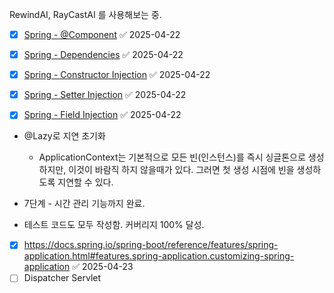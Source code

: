 RewindAI, RayCastAI 를 사용해보는 중.

- [x] [Spring - @Component](https://docs.spring.io/spring-framework/docs/current/reference/html/core.html#beans-stereotype-annotations) ✅ 2025-04-22
- [x] [Spring - Dependencies](https://docs.spring.io/spring-framework/docs/current/reference/html/core.html#beans-dependencies) ✅ 2025-04-22
- [x] [Spring - Constructor Injection](https://docs.spring.io/spring-framework/docs/current/reference/html/core.html#beans-constructor-injection) ✅ 2025-04-22
- [x] [Spring - Setter Injection](https://docs.spring.io/spring-framework/docs/current/reference/html/core.html#beans-setter-injection) ✅ 2025-04-22
- [x] [Spring - Field Injection](https://docs.spring.io/spring-framework/docs/current/reference/html/core.html#beans-autowired-annotation) ✅ 2025-04-22


- @Lazy로 지연 초기화
  - ApplicationContext는 기본적으로 모든 빈(인스턴스)를 즉시 싱글톤으로 생성하지만, 이것이 바람직 하지 않을때가 있다. 그러면 첫 생성 시점에 빈을 생성하도록 지연할 수 있다.


- 7단계 - 시간 관리 기능까지 완료.
- 테스트 코드도 모두 작성함. 커버리지 100% 달성.

- [x] https://docs.spring.io/spring-boot/reference/features/spring-application.html#features.spring-application.customizing-spring-application ✅ 2025-04-23
- [ ] Dispatcher Servlet